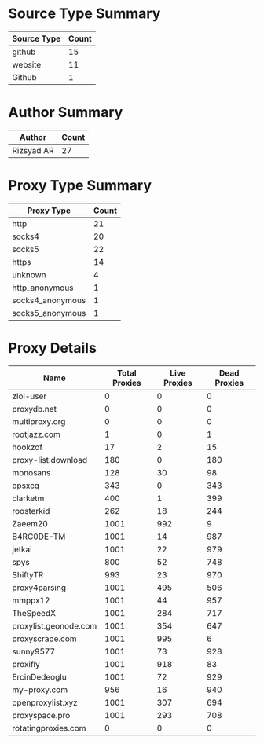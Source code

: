 # Source Type Summary

| Source Type | Count |
|-------------|-------|
| github | 15 |
| website | 11 |
| Github | 1 |


# Author Summary

| Author | Count |
|--------|-------|
| Rizsyad AR | 27 |


# Proxy Type Summary

| Proxy Type | Count |
|------------|-------|
| http | 21 |
| socks4 | 20 |
| socks5 | 22 |
| https | 14 |
| unknown | 4 |
| http_anonymous | 1 |
| socks4_anonymous | 1 |
| socks5_anonymous | 1 |


# Proxy Details

| Name | Total Proxies | Live Proxies | Dead Proxies |
|------|---------------|--------------|---------------|
| zloi-user | 0 | 0 | 0 |
| proxydb.net | 0 | 0 | 0 |
| multiproxy.org | 0 | 0 | 0 |
| rootjazz.com | 1 | 0 | 1 |
| hookzof | 17 | 2 | 15 |
| proxy-list.download | 180 | 0 | 180 |
| monosans | 128 | 30 | 98 |
| opsxcq | 343 | 0 | 343 |
| clarketm | 400 | 1 | 399 |
| roosterkid | 262 | 18 | 244 |
| Zaeem20 | 1001 | 992 | 9 |
| B4RC0DE-TM | 1001 | 14 | 987 |
| jetkai | 1001 | 22 | 979 |
| spys | 800 | 52 | 748 |
| ShiftyTR | 993 | 23 | 970 |
| proxy4parsing | 1001 | 495 | 506 |
| mmppx12 | 1001 | 44 | 957 |
| TheSpeedX | 1001 | 284 | 717 |
| proxylist.geonode.com | 1001 | 354 | 647 |
| proxyscrape.com | 1001 | 995 | 6 |
| sunny9577 | 1001 | 73 | 928 |
| proxifly | 1001 | 918 | 83 |
| ErcinDedeoglu | 1001 | 72 | 929 |
| my-proxy.com | 956 | 16 | 940 |
| openproxylist.xyz | 1001 | 307 | 694 |
| proxyspace.pro | 1001 | 293 | 708 |
| rotatingproxies.com | 0 | 0 | 0 |
